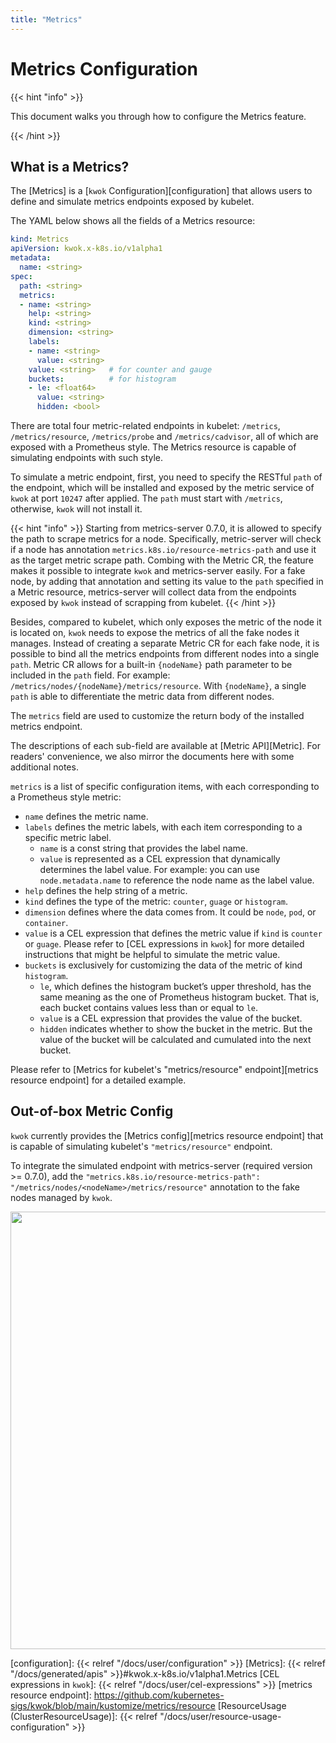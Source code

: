 ```yaml
---
title: "Metrics"
---
```


# Metrics Configuration

{{< hint "info" >}}

This document walks you through how to configure the Metrics feature.

{{< /hint >}}

## What is a Metrics?

The [Metrics] is a [`kwok` Configuration][configuration] that allows users to define and simulate metrics endpoints exposed by kubelet.

The YAML below shows all the fields of a Metrics resource:

``` yaml
kind: Metrics
apiVersion: kwok.x-k8s.io/v1alpha1
metadata:
  name: <string>
spec:
  path: <string>
  metrics:
  - name: <string>
    help: <string>
    kind: <string>
    dimension: <string>
    labels:
    - name: <string>
      value: <string>
    value: <string>   # for counter and gauge
    buckets:          # for histogram
    - le: <float64>
      value: <string>
      hidden: <bool>
```

There are total four metric-related endpoints in kubelet: `/metrics`, `/metrics/resource`, `/metrics/probe` and `/metrics/cadvisor`,
all of which are exposed with a Prometheus style. The Metrics resource is capable of simulating endpoints with such style.

To simulate a metric endpoint, first, you need to specify the RESTful `path` of the endpoint,
which will be installed and exposed by the metric service of `kwok` at port `10247` after applied.
The `path` must start with `/metrics`, otherwise, `kwok` will not install it.


{{< hint "info" >}}
Starting from metrics-server 0.7.0, it is allowed to specify the path to scrape metrics for a node.
Specifically, metric-server will check if a node has annotation `metrics.k8s.io/resource-metrics-path` 
and use it as the target metric scrape path. Combing with the Metric CR, the feature makes it possible to integrate
`kwok` and metrics-server easily. For a fake node, by adding that annotation and setting its value to the `path`
specified in a Metric resource, metrics-server will collect data from the endpoints exposed by `kwok` instead of
scrapping from kubelet.
{{< /hint >}}

Besides, compared to kubelet, which only exposes the metric of the node it is located on, `kwok` needs to expose the
metrics of all the fake nodes it manages. Instead of creating a separate Metric CR for each fake node, it is possible
to bind all the metrics endpoints from different nodes into a single `path`. Metric CR allows for a built-in
`{nodeName}` path parameter to be included in the `path` field. For example: `/metrics/nodes/{nodeName}/metrics/resource`.
With `{nodeName}`, a single `path` is able to differentiate the metric data from different nodes.


The `metrics` field are used to customize the return body of the installed metrics endpoint.

The descriptions of each sub-field are available at [Metric API][Metric]. 
For readers' convenience, we also mirror the documents here with some additional notes.

`metrics` is a list of specific configuration items, with each corresponding to a Prometheus style metric:
* `name` defines the metric name.
* `labels` defines the metric labels, with each item corresponding to a specific metric label.
  - `name` is a const string that provides the label name.
  - `value` is represented as a CEL expression that dynamically determines the label value.
    For example: you can use `node.metadata.name` to reference the node name as the label value.
* `help` defines the help string of a metric.
* `kind` defines the type of the metric: `counter`, `guage` or `histogram`.
* `dimension` defines where the data comes from. It could be `node`, `pod`, or `container`.
* `value` is a CEL expression that defines the metric value if `kind` is `counter` or `guage`.
  Please refer to [CEL expressions in `kwok`] for more detailed instructions that might be helpful to simulate the metric value.
* `buckets` is exclusively for customizing the data of the metric of kind `histogram`.
  - `le`, which defines the histogram bucket’s upper threshold, has the same meaning as the one of Prometheus histogram bucket.
    That is, each bucket contains values less than or equal to `le`.
  - `value` is a CEL expression that provides the value of the bucket.
  - `hidden` indicates whether to show the bucket in the metric.
    But the value of the bucket will be calculated and cumulated into the next bucket.

Please refer to [Metrics for kubelet's "metrics/resource" endpoint][metrics resource endpoint] for a detailed example.


## Out-of-box Metric Config

`kwok` currently provides the [Metrics config][metrics resource endpoint] that is capable of
simulating kubelet's `"metrics/resource"` endpoint.

To integrate the simulated endpoint with metrics-server (required version >= 0.7.0), add the 
`"metrics.k8s.io/resource-metrics-path": "/metrics/nodes/<nodeName>/metrics/resource"` annotation to the fake
nodes managed by `kwok`.

<img width="700px" src="/img/demo/resource-usage.svg">


[configuration]: {{< relref "/docs/user/configuration" >}}
[Metrics]: {{< relref "/docs/generated/apis" >}}#kwok.x-k8s.io/v1alpha1.Metrics
[CEL expressions in `kwok`]: {{< relref "/docs/user/cel-expressions" >}}
[metrics resource endpoint]: https://github.com/kubernetes-sigs/kwok/blob/main/kustomize/metrics/resource
[ResourceUsage (ClusterResourceUsage)]: {{< relref "/docs/user/resource-usage-configuration" >}}
